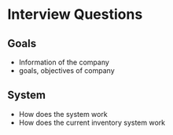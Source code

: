 # Interview Questions #

## Goals ##
 - Information of the company
 - goals, objectives of company

## System ##
- How does the system work
- How does the current inventory system work
